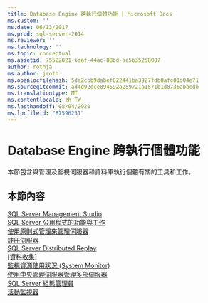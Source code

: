 ```yaml
---
title: Database Engine 跨執行個體功能 | Microsoft Docs
ms.custom: ''
ms.date: 06/13/2017
ms.prod: sql-server-2014
ms.reviewer: ''
ms.technology: ''
ms.topic: conceptual
ms.assetid: 75522821-6daf-44ac-88bd-aa5b35258007
author: rothja
ms.author: jroth
ms.openlocfilehash: 5da2cbb9dabef022441ba3927fdb0afc01d04e71
ms.sourcegitcommit: ad4d92dce894592a259721a1571b1d8736abacdb
ms.translationtype: MT
ms.contentlocale: zh-TW
ms.lasthandoff: 08/04/2020
ms.locfileid: "87596251"
---
```

# <a name="database-engine-cross-instance-features"></a>Database Engine 跨執行個體功能
  本節包含與管理及監視伺服器和資料庫執行個體有關的工具和工作。  
  
## <a name="in-this-section"></a>本節內容  
  
[SQL Server Management Studio](../ssms/sql-server-management-studio-ssms.md)  
[SQL Server 公用程式的功能與工作](../relational-databases/manage/sql-server-utility-features-and-tasks.md)  
[使用原則式管理來管理伺服器](../relational-databases/policy-based-management/administer-servers-by-using-policy-based-management.md)  
[註冊伺服器](../ssms/register-servers/register-servers.md)  
[SQL Server Distributed Replay](../tools/distributed-replay/sql-server-distributed-replay.md)  
[[資料收集]](../relational-databases/data-collection/data-collection.md)  
[監視資源使用狀況 &#40;System Monitor&#41;](../relational-databases/performance-monitor/monitor-resource-usage-system-monitor.md)  
[使用中央管理伺服器管理多部伺服器](../relational-databases/administer-multiple-servers-using-central-management-servers.md)  
[SQL Server 組態管理員](../relational-databases/sql-server-configuration-manager.md)  
[活動監視器](../relational-databases/performance-monitor/activity-monitor.md)  
  
  

